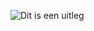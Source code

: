 ![Dit is een uitleg](https://www.google.com/url?sa=i&url=https%3A%2F%2Fovermorgen.nl%2Fblog%2Fwaar-een-wil-is-is-een-weg%2F&psig=AOvVaw3GyTH1_EwXM5qEW1pLZYfI&ust=1597843054316000&source=images&cd=vfe&ved=0CAIQjRxqFwoTCLCs9bLrpOsCFQAAAAAdAAAAABAD)
